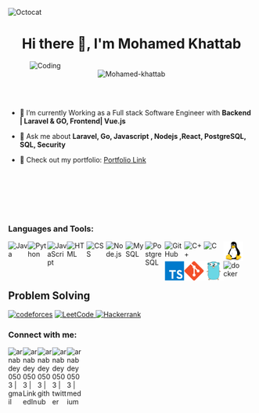 ![Octocat](ezgif.com-reverse.gif)
<h1 align="center">Hi there 👋, I'm Mohamed Khattab</h1>           
<img align="right" alt="Coding" width="460" src="https://cdn.dribbble.com/users/1292677/screenshots/6139167/media/fcf7fd0c619bb87706533079240915f3.gif"/>
<p align="center"> <img src="https://komarev.com/ghpvc/?username=Mohamed-khattab&label=Profile%20views&color=0e75b6&style=flat" alt="Mohamed-khattab" /> </p>  

<br />
<br />

- 🌱 I’m currently Working as a Full stack Software Engineer with  **Backend | Laravel & GO, Frontend| Vue.js**  

- 💬 Ask me about **Laravel, Go, Javascript , Nodejs ,React, PostgreSQL, SQL, Security**      
- 🔗 Check out my portfolio: [Portfolio Link](https://mohamed-khattab.github.io/)
 
<br />
<br />
<br /><br /><br />


### Languages and Tools:

[<img align="left" alt="Java" width="40px" src="https://cdn.jsdelivr.net/gh/devicons/devicon/icons/java/java-original-wordmark.svg" />][github]
[<img align="left" alt="Python" width="40px" src="https://cdn.jsdelivr.net/gh/devicons/devicon/icons/python/python-original-wordmark.svg" />][github]
[<img align="left" alt="JavaScript" width="40px" src="https://cdn.jsdelivr.net/gh/devicons/devicon/icons/javascript/javascript-original.svg" />][github]
[<img align="left" alt="HTML" width="40px" src="https://cdn.jsdelivr.net/gh/devicons/devicon/icons/html5/html5-original-wordmark.svg" />][github]
[<img align="left" alt="CSS" width="40px" src="https://cdn.jsdelivr.net/gh/devicons/devicon/icons/css3/css3-original-wordmark.svg" />][github]
[<img align="left" alt="Node.js" width="40px" src="https://cdn.jsdelivr.net/gh/devicons/devicon/icons/nodejs/nodejs-original-wordmark.svg" />][github]
[<img align="left" alt="MySQL" width="40px" src="https://cdn.jsdelivr.net/gh/devicons/devicon/icons/mysql/mysql-original-wordmark.svg" />][github]
[<img align="left" alt="PostgreSQL" width="40px" src="https://cdn.jsdelivr.net/gh/devicons/devicon/icons/postgresql/postgresql-original-wordmark.svg" />][github]
[<img align="left" alt="GitHub" width="40px" src="https://cdn.jsdelivr.net/gh/devicons/devicon/icons/github/github-original-wordmark.svg" />][github]
<img align="left" alt="C++" width="40px" src="https://img.icons8.com/color/48/000000/c-plus-plus-logo.png">
<img align="left" alt="C" width="40px" src="https://img.icons8.com/color/48/000000/c-programming.png">
[<img align="left" alt="Linux" width="40px" src="https://raw.githubusercontent.com/devicons/devicon/master/icons/linux/linux-original.svg" />](https://www.linux.org/)
[<img align="left" alt="TypeScript" width="40px" src="https://raw.githubusercontent.com/devicons/devicon/master/icons/typescript/typescript-original.svg" />](https://www.typescriptlang.org/)
[<img align="left" alt="Git" width="40px" src="https://raw.githubusercontent.com/devicons/devicon/master/icons/git/git-original.svg" />](https://git-scm.com/)
[<img align="left" alt="Go" width="40px" src="https://raw.githubusercontent.com/devicons/devicon/master/icons/go/go-original.svg" />](https://go-scm.com/)
 <img  align="left" alt="docker" width="40px"  src="https://cdn.jsdelivr.net/gh/devicons/devicon/icons/docker/docker-plain-wordmark.svg" />
<br/>
<br/>
<br/>
<br/>






## Problem Solving

[<a href="https://codeforces.com/profile/Mohamed.Khattab"><img src='https://cdn.jsdelivr.net/npm/simple-icons@3.0.1/icons/codeforces.svg' alt='codeforces' height='40'></a>](https://codeforces.com/profile/Mohamed.Khattab)
 <a href="https://leetcode.com/Mohamed-Khattab/">
  <img
    alt=" LeetCode "
    src="https://img.shields.io/badge/-LeetCode-FFA116?style=for-the-badge&logo=LeetCode&logoColor=black"
  />
 </a>
[<a href="https://www.hackerrank.com/mohamedKhattab?hr_r=1"><img src='https://img.shields.io/badge/-Hackerrank-2EC866?style=for-the-badge&logo=HackerRank&logoColor=white' alt='Hackerrank' height='40'></a>](https://www.hackerrank.com/mohamedKhattab?hr_r=1)


### Connect with me:

[<img align="left" alt="arnabdey0503 | gmail" width="30px" src="https://cdn.jsdelivr.net/npm/simple-icons@v3/icons/gmail.svg" />][gmail]
[<img align="left" alt="arnabdey0503 | LinkedIn" width="30px" src="https://cdn.jsdelivr.net/npm/simple-icons@v3/icons/linkedin.svg" />][linkedin]
[<img align="left" alt="arnabdey0503 | github" width="30px" src="https://cdn.jsdelivr.net/npm/simple-icons@v3/icons/github.svg" />][github]
[<img align="left" alt="arnabdey0503 | twitter" width="30px" src="https://cdn.jsdelivr.net/npm/simple-icons@v3/icons/twitter.svg" />][twitter]
[<img align="left" alt="arnabdey0503 | medium" width="30px" src="https://cdn.jsdelivr.net/npm/simple-icons@v3/icons/medium.svg" />][medium]

       

[twitter]:https://twitter.com/khattab618
[gmail]: Mohamed.e.khattab.0@gmail.com
[linkedin]: https://www.linkedin.com/in/mohamed-khattab-0x/
[github]: https://github.com/Mohamed-khattab
[medium]:https://medium.com/@mohamed-khattab


